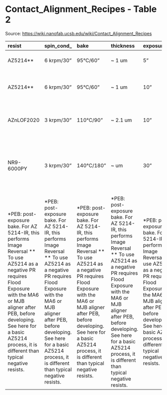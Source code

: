 # Contact_Alignment_Recipes - Table 2

Source: https://wiki.nanofab.ucsb.edu/wiki/Contact_Alignment_Recipes

| resist                                                                                                                                                                                                                                                                         | spin_cond_                                                                                                                                                                                                                                                                     | bake                                                                                                                                                                                                                                                                           | thickness                                                                                                                                                                                                                                                                      | exposure_time                                                                                                                                                                                                                                                                  | peb_                                                                                                                                                                                                                                                                           | flood__                                                                                                                                                                                                                                                                        | developer                                                                                                                                                                                                                                                                      | developer_time                                                                                                                                                                                                                                                                 | comments                                                                                                                                                                                                                                                                       |
|:-------------------------------------------------------------------------------------------------------------------------------------------------------------------------------------------------------------------------------------------------------------------------------|:-------------------------------------------------------------------------------------------------------------------------------------------------------------------------------------------------------------------------------------------------------------------------------|:-------------------------------------------------------------------------------------------------------------------------------------------------------------------------------------------------------------------------------------------------------------------------------|:-------------------------------------------------------------------------------------------------------------------------------------------------------------------------------------------------------------------------------------------------------------------------------|:-------------------------------------------------------------------------------------------------------------------------------------------------------------------------------------------------------------------------------------------------------------------------------|:-------------------------------------------------------------------------------------------------------------------------------------------------------------------------------------------------------------------------------------------------------------------------------|:-------------------------------------------------------------------------------------------------------------------------------------------------------------------------------------------------------------------------------------------------------------------------------|:-------------------------------------------------------------------------------------------------------------------------------------------------------------------------------------------------------------------------------------------------------------------------------|:-------------------------------------------------------------------------------------------------------------------------------------------------------------------------------------------------------------------------------------------------------------------------------|:-------------------------------------------------------------------------------------------------------------------------------------------------------------------------------------------------------------------------------------------------------------------------------|
| AZ5214**                                                                                                                                                                                                                                                                       | 6 krpm/30”                                                                                                                                                                                                                                                                     | 95°C/60”                                                                                                                                                                                                                                                                       | ~ 1 um                                                                                                                                                                                                                                                                         | 5”                                                                                                                                                                                                                                                                             | 110°C/60”                                                                                                                                                                                                                                                                      | 60”                                                                                                                                                                                                                                                                            | AZ400K:DI 1:5.5 or AZ300MIF                                                                                                                                                                                                                                                    | 60" 45"                                                                                                                                                                                                                                                                        | Concentrated 400K Dev. Etches 5214                                                                                                                                                                                                                                             |
| AZ5214**                                                                                                                                                                                                                                                                       | 6 krpm/30”                                                                                                                                                                                                                                                                     | 95°C/60”                                                                                                                                                                                                                                                                       | ~ 1 um                                                                                                                                                                                                                                                                         | 10”                                                                                                                                                                                                                                                                            | 110°C/60”                                                                                                                                                                                                                                                                      | 60”                                                                                                                                                                                                                                                                            | AZ300MIF                                                                                                                                                                                                                                                                       | 45”                                                                                                                                                                                                                                                                            | Using i-line filter in MJB-3. 0.7 um resolution possible                                                                                                                                                                                                                       |
| AZnLOF2020                                                                                                                                                                                                                                                                     | 3 krpm/30”                                                                                                                                                                                                                                                                     | 110°C/90”                                                                                                                                                                                                                                                                      | ~ 2.1 um                                                                                                                                                                                                                                                                       | 10”                                                                                                                                                                                                                                                                            | 110°C/60”                                                                                                                                                                                                                                                                      |                                                                                                                                                                                                                                                                                | AZ300MIF                                                                                                                                                                                                                                                                       | 60”                                                                                                                                                                                                                                                                            | Use i-line filter For Undercut More Information                                                                                                                                                                                                                                |
| NR9-6000PY                                                                                                                                                                                                                                                                     | 3 krpm/30”                                                                                                                                                                                                                                                                     | 140°C/180”                                                                                                                                                                                                                                                                     | ~ um                                                                                                                                                                                                                                                                           | 30”                                                                                                                                                                                                                                                                            | 100°C/60”                                                                                                                                                                                                                                                                      |                                                                                                                                                                                                                                                                                | AZ300MIF                                                                                                                                                                                                                                                                       | 30”                                                                                                                                                                                                                                                                            | Before litho, do Gasonics #3, 120"; Bake at 140 C, 5' Spin-on HMDS 3krpm 30", prior to NR9-6000PY                                                                                                                                                                              |
| *PEB: post-exposure bake. For AZ 5214-IR, this performs Image Reversal ** To use AZ5214 as a negative PR requires Flood Exposure with the MA6 or MJB aligner after PEB, before developing. See here for a basic AZ5214 process, it is different than typical negative resists. | *PEB: post-exposure bake. For AZ 5214-IR, this performs Image Reversal ** To use AZ5214 as a negative PR requires Flood Exposure with the MA6 or MJB aligner after PEB, before developing. See here for a basic AZ5214 process, it is different than typical negative resists. | *PEB: post-exposure bake. For AZ 5214-IR, this performs Image Reversal ** To use AZ5214 as a negative PR requires Flood Exposure with the MA6 or MJB aligner after PEB, before developing. See here for a basic AZ5214 process, it is different than typical negative resists. | *PEB: post-exposure bake. For AZ 5214-IR, this performs Image Reversal ** To use AZ5214 as a negative PR requires Flood Exposure with the MA6 or MJB aligner after PEB, before developing. See here for a basic AZ5214 process, it is different than typical negative resists. | *PEB: post-exposure bake. For AZ 5214-IR, this performs Image Reversal ** To use AZ5214 as a negative PR requires Flood Exposure with the MA6 or MJB aligner after PEB, before developing. See here for a basic AZ5214 process, it is different than typical negative resists. | *PEB: post-exposure bake. For AZ 5214-IR, this performs Image Reversal ** To use AZ5214 as a negative PR requires Flood Exposure with the MA6 or MJB aligner after PEB, before developing. See here for a basic AZ5214 process, it is different than typical negative resists. | *PEB: post-exposure bake. For AZ 5214-IR, this performs Image Reversal ** To use AZ5214 as a negative PR requires Flood Exposure with the MA6 or MJB aligner after PEB, before developing. See here for a basic AZ5214 process, it is different than typical negative resists. | *PEB: post-exposure bake. For AZ 5214-IR, this performs Image Reversal ** To use AZ5214 as a negative PR requires Flood Exposure with the MA6 or MJB aligner after PEB, before developing. See here for a basic AZ5214 process, it is different than typical negative resists. | *PEB: post-exposure bake. For AZ 5214-IR, this performs Image Reversal ** To use AZ5214 as a negative PR requires Flood Exposure with the MA6 or MJB aligner after PEB, before developing. See here for a basic AZ5214 process, it is different than typical negative resists. | *PEB: post-exposure bake. For AZ 5214-IR, this performs Image Reversal ** To use AZ5214 as a negative PR requires Flood Exposure with the MA6 or MJB aligner after PEB, before developing. See here for a basic AZ5214 process, it is different than typical negative resists. |